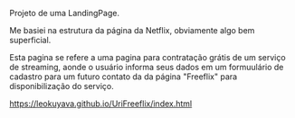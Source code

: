 Projeto de uma LandingPage.

Me basiei na estrutura da página da Netflix, obviamente algo bem superficial.

Esta pagina se refere a uma pagina para contratação grátis de um serviço de streaming, aonde o usuário informa seus dados em um formuulário de cadastro para um futuro contato da da página "Freeflix" para disponibilização do serviço.

https://leokuyava.github.io/UriFreeflix/index.html
